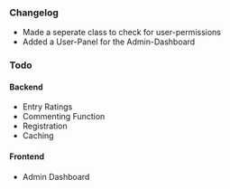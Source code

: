 ### Changelog

- Made a seperate class to check for user-permissions
- Added a User-Panel for the Admin-Dashboard

### Todo

#### Backend
- Entry Ratings
- Commenting Function
- Registration
- Caching

#### Frontend
- Admin Dashboard
